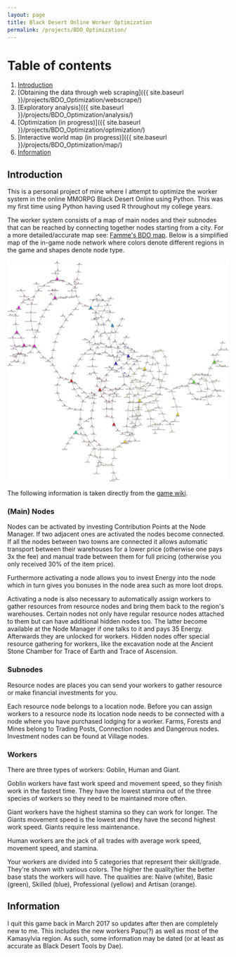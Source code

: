```yaml
---
layout: page
title: Black Desert Online Worker Optimization
permalink: /projects/BDO_Optimization/
---
```


# Table of contents
1. [Introduction](#introduction)
2. [Obtaining the data through web scraping]({{ site.baseurl }}/projects/BDO_Optimization/webscrape/)
3. [Exploratory analysis]({{ site.baseurl }}/projects/BDO_Optimization/analysis/)
4. [Optimization (in progress)]({{ site.baseurl }}/projects/BDO_Optimization/optimization/)
5. [Interactive world map (in progress)]({{ site.baseurl }}/projects/BDO_Optimization/map/)
6. [Information](#information)

## Introduction <a name="introduction"></a>
This is a personal project of mine where I attempt to optimize the worker system in the online MMORPG Black Desert Online using Python. This was my first time using Python having used R throughout my college years.

The worker system consists of a map of main nodes and their subnodes that can be reached by connecting together nodes starting from a city. For a more detailed/accurate map see: [Famme's BDO map](http://www.somethinglovely.net/bdo/). Below is a simplified map of the in-game node network where colors denote different regions in the game and shapes denote node type.

![svg](analysis/figures/output_10_0.svg)

The following information is taken directly from the [game wiki](http://blackdesertonline.wikia.com/wiki/).

### (Main) Nodes
Nodes can be activated by investing Contribution Points at the Node Manager. If two adjacent ones are activated the nodes become connected. If all the nodes between two towns are connected it allows automatic transport between their warehouses for a lower price (otherwise one pays 3x the fee) and manual trade between them for full pricing (otherwise you only received 30% of the item price).

Furthermore activating a node allows you to invest Energy into the node which in turn gives you bonuses in the node area such as more loot drops.

Activating a node is also necessary to automatically assign workers to gather resources from resource nodes and bring them back to the region's warehouses. Certain nodes not only have regular resource nodes attached to them but can have additional hidden nodes too. The latter become available at the Node Manager if one talks to it and pays 35 Energy. Afterwards they are unlocked for workers. Hidden nodes offer special resource gathering for workers, like the excavation node at the Ancient Stone Chamber for Trace of Earth and Trace of Ascension. 

### Subnodes
Resource nodes are places you can send your workers to gather resource or make financial investments for you. 

Each resource node belongs to a location node. Before you can assign workers to a resource node its location node needs to be connected with a node where you have purchased lodging for a worker. Farms, Forests and Mines belong to Trading Posts, Connection nodes and Dangerous nodes. Investment nodes can be found at Village nodes. 

### Workers
There are three types of workers: Goblin, Human and Giant.

Goblin workers have fast work speed and movement speed, so they finish work in the fastest time. They have the lowest stamina out of the three species of workers so they need to be maintained more often.

Giant workers have the highest stamina so they can work for longer. The Giants movement speed is the lowest and they have the second highest work speed. Giants require less maintenance.

Human workers are the jack of all trades with average work speed, movement speed, and stamina.

Your workers are divided into 5 categories that represent their skill/grade. They're shown with various colors. The higher the quality/tier the better base stats the workers will have. The qualities are: Naive (white), Basic (green), Skilled (blue), Professional (yellow) and Artisan (orange). 

## Information <a name="information"></a>
I quit this game back in March 2017 so updates after then are completely new to me. This includes the new workers Papu(?) as well as most of the Kamasylvia region. As such, some information may be dated (or at least as accurate as Black Desert Tools by Dae).
